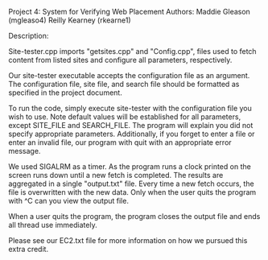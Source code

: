 
Project 4: System for Verifying Web Placement 
Authors: 
	Maddie Gleason (mgleaso4)
	Reilly Kearney (rkearne1)

Description: 

Site-tester.cpp imports "getsites.cpp" and "Config.cpp", files used to fetch content from listed sites and configure all parameters, respectively. 

Our site-tester executable accepts the configuration file as an argument. The configuration file, site file, and search file should be formatted as specified in the project document.  

To run the code, simply execute site-tester with the configuration file you wish to use. Note default values will be established for all parameters, except SITE_FILE and SEARCH_FILE. The program will explain you did not specify appropriate parameters. Additionally, if you forget to enter a file or enter an invalid file, our program with quit with an appropriate error message. 

We used SIGALRM as a timer. As the program runs a clock printed on the screen runs down until a new fetch is completed. The results are aggregated in a single "output.txt" file. Every time a new fetch occurs, the file is overwritten with the new data. Only when the user quits the program with ^C can you view the output file.

When a user quits the program, the program closes the output file and ends all thread use immediately.  

Please see our EC2.txt file for more information on how we pursued this extra credit. 